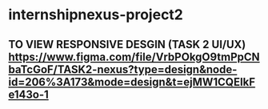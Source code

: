 # internshipnexus-project2
TO VIEW RESPONSIVE DESGIN (TASK 2 UI/UX)
https://www.figma.com/file/VrbPOkgO9tmPpCNbaTcGoF/TASK2-nexus?type=design&node-id=206%3A173&mode=design&t=ejMW1CQEIkFe143o-1
-----------------------------------------------------------------------------------------------------------------------------------------------------------------------------------------
